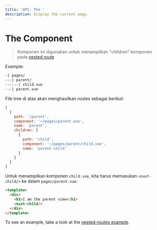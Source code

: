 ```yaml
---
title: 'API: The '
description: Display the current page.
---
```


# The <nuxt-child> Component

> Komponen ini digunakan untuk menampilkan "children" komponen pada [nested route](/guide/routing#nested-routes)

Example:

```bash
-| pages/
---| parent/
------| child.vue
---| parent.vue
```

File tree di atas akan menghasilkan routes sebagai berikut:

```js
[
  {
    path: '/parent',
    component: '~/pages/parent.vue',
    name: 'parent',
    children: [
      {
        path: 'child',
        component: '~/pages/parent/child.vue',
        name: 'parent-child'
      }
    ]
  }
]
```

Untuk menampilkan komponen `child.vue`, kita harus memasukan `<nuxt-child/>` ke dalam `pages/parent.vue`:

```html
<template>
  <div>
    <h1>I am the parent view</h1>
    <nuxt-child/>
  </div>
</template>
```

To see an example, take a look at the [nested-routes example](/examples/nested-routes).
